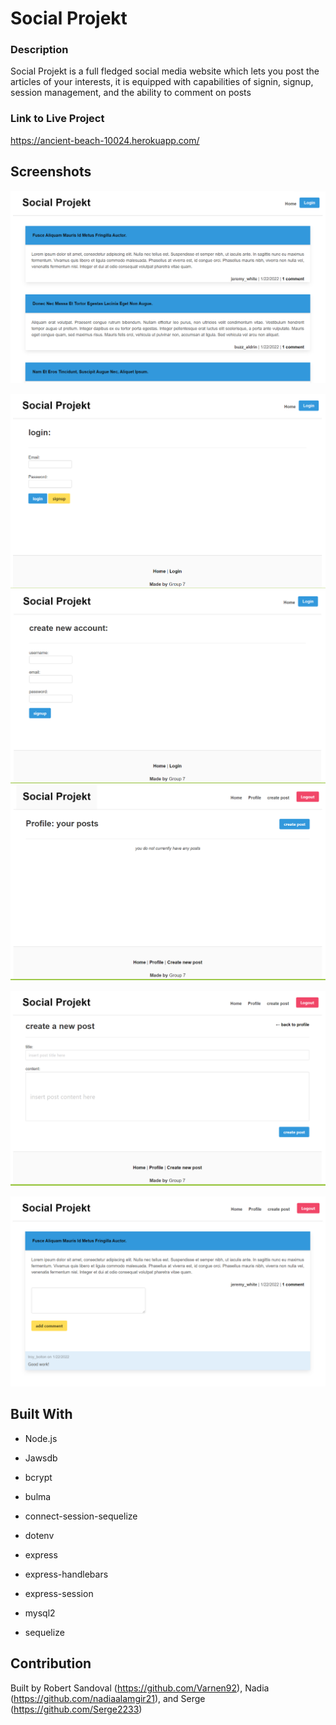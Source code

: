 


# Social Projekt

### Description
Social Projekt is a full fledged social media website which lets you post the articles of your interests, it is equipped with capabilities of signin, signup, session management, and the ability to comment on posts


### Link to Live Project

https://ancient-beach-10024.herokuapp.com/


## Screenshots
![enter image description here](https://raw.githubusercontent.com/Serge2233/social-projekt/new-work/images/s1.PNG)

![enter image description here](https://raw.githubusercontent.com/Serge2233/social-projekt/new-work/images/s2.PNG)
  ![enter image description here](https://raw.githubusercontent.com/Serge2233/social-projekt/new-work/images/s3.PNG)
![enter image description here](https://raw.githubusercontent.com/Serge2233/social-projekt/new-work/images/s4.PNG)

![enter image description here](https://raw.githubusercontent.com/Serge2233/social-projekt/new-work/images/s5.PNG)

![enter image description here](https://raw.githubusercontent.com/Serge2233/social-projekt/new-work/images/s6.PNG)

## Built With

* Node.js

* Jawsdb

* bcrypt

* bulma

* connect-session-sequelize

* dotenv

* express

* express-handlebars

* express-session

* mysql2

* sequelize

## Contribution

Built by Robert Sandoval (https://github.com/Varnen92), Nadia (https://github.com/nadiaalamgir21), and Serge (https://github.com/Serge2233)

  
  
  

